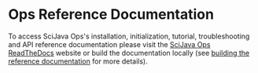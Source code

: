 # Ops Reference Documentation

To access SciJava Ops's installation, initialization, tutorial, troubleshooting and API reference documentation please visit the [SciJava Ops ReadTheDocs](https://ops.scijava.org/en/latest/index.html) website or build the documentation locally (see [building the reference documentation](https://pyimagej.readthedocs.io/en/latest/Development.html#building-the-reference-documentation) for more details).
